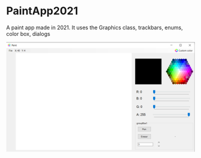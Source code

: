 # PaintApp2021
A paint app made in 2021. It uses the Graphics class, trackbars, enums, color box, dialogs

![test](/sample.png)
